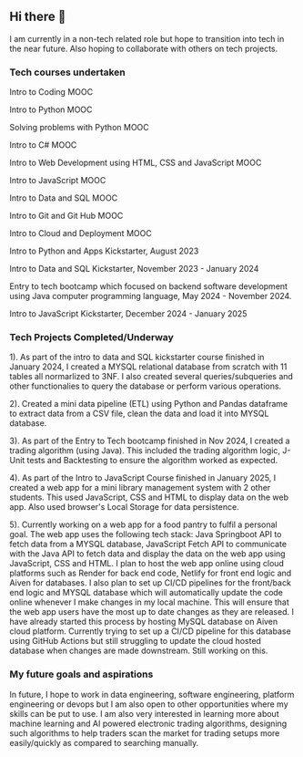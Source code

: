 ## Hi there 👋

I am currently in a non-tech related role but hope to transition into tech in the near future. Also hoping to collaborate with others on tech projects.

### **Tech courses undertaken**

  Intro to Coding MOOC

  Intro to Python MOOC

  Solving problems with Python MOOC

  Intro to C# MOOC

  Intro to Web Development using HTML, CSS and JavaScript MOOC

  Intro to JavaScript MOOC

  Intro to Data and SQL MOOC

  Intro to Git and Git Hub MOOC

  Intro to Cloud and Deployment MOOC

  Intro to Python and Apps Kickstarter, August 2023

  Intro to Data and SQL Kickstarter, November 2023 - January 2024

  Entry to tech bootcamp which focused on backend software development using Java computer programming language, May 2024 - November 2024.
  
  Intro to JavaScript Kickstarter, December 2024 - January 2025

### **Tech Projects Completed/Underway**
  1). As part of the intro to data and SQL kickstarter course finished in January 2024, I created a MYSQL relational database from scratch with 11 tables all normarlized to 3NF. I also created several queries/subqueries and other functionalies to query the database or perform various operations.
  
  2). Created a mini data pipeline (ETL) using Python and Pandas dataframe to extract data from a CSV file, clean the data and load it into MYSQL database.
  
  3). As part of the Entry to Tech bootcamp finished in Nov 2024, I created a trading algorithm (using Java). This included the trading algorithm logic, J-Unit tests and Backtesting to ensure the algorithm worked as expected.
  
  4). As part of the Intro to JavaScript Course finished in January 2025, I created a web app for a mini library management system with 2 other students. This used JavaScript, CSS and HTML to display data on the web app. Also used browser's Local Storage for data persistence.

  5). Currently working on a web app for a food pantry to fulfil a personal goal. The web app uses the following tech stack:
  Java Springboot API to fetch data from a MYSQL database,
  JavaScript Fetch API to communicate with the Java API to fetch data and display the data on the web app using JavaScript, CSS and HTML.
  I plan to host the web app online using cloud platforms such as Render for back end code, Netlify for front end logic and Aiven for databases.
  I also plan to set up CI/CD pipelines for the front/back end logic and MYSQL database which will automatically update the code online whenever I make changes in my local machine.
  This will ensure that the web app users have the most up to date changes as they are released.
  I have already started this process by hosting MySQL database on Aiven cloud platform. Currently trying to set up a CI/CD pipeline for this database using GitHub Actions but still struggling to update the cloud hosted database when changes are made downstream. Still working on this.

### **My future goals and aspirations**

In future, I hope to work in data engineering, software engineering, platform engineering or devops but I am also open to other opportunities where my skills can be put to use.
I am also very interested in learning more about machine learning and AI powered electronic trading algorithms, designing such algorithms to help traders scan the market for trading setups more easily/quickly as compared to searching manually. 



<!--
**DrBAA/DrBAA** is a ✨ _special_ ✨ repository because its `README.md` (this file) appears on your GitHub profile.

Here are some ideas to get you started:

- 🔭 I’m currently working on ...
- 🌱 I’m currently learning ...
- 👯 I’m looking to collaborate on ...
- 🤔 I’m looking for help with ...
- 💬 Ask me about ...
- 📫 How to reach me: ...
- 😄 Pronouns: ...
- ⚡ Fun fact: ...
-->
